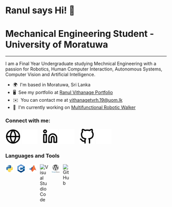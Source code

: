 Ranul says Hi! 👋 
===============================

# Mechanical Engineering Student - University of Moratuwa
----------------------------------------------------------

I am a Final Year Undergraduate studying Mechnical Engineering with a passion for Robotics, Human Computer Interaction, Autonomous Systems, Computer Vision and Artificial Intelligence.

* 🌍  I'm based in Moratuwa, Sri Lanka
* 🖥️  See my portfolio at [Ranul Vithanage Portfolio](http://ranul-vithanage.art)
* ✉️  You can contact me at [vithanagetvrh.19@uom.lk](mailto:vithanagetvrh.19@uom.lk)
* 🚀  I'm currently working on [Multifunctional Robotic Walker](http://https://raphaelattias.com/posts/2021/12/nec/)

### Connect with me:

[![website](./img/globe-light.svg)](https://ranul-vithanage.art/#gh-light-mode-only)
[![website](./img/globe-dark.svg)](https://ranul-vithanage.art/#gh-dark-mode-only)
&nbsp;&nbsp;
[![linkedin](./img/linkedin-light.svg)](https://linkedin.com/in/ranul-vithanage#gh-light-mode-only)
[![linkedin](./img/linkedin-dark.svg)](https://linkedin.com/in/ranul-vithanage#gh-dark-mode-only)
&nbsp;&nbsp;
[![github](./img/github-light.svg)](https://github.com/ranulv/#gh-light-mode-only)
[![github](./img/github-dark.svg)](https://github.com/ranulv/#gh-dark-mode-only)


### Languages and Tools

[<img align="left" alt="Python" width="26px" src="https://raw.githubusercontent.com/devicons/devicon/6910f0503efdd315c8f9b858234310c06e04d9c0/icons/python/python-original.svg" style="padding-right:10px;" />][github]
[<img align="left" alt="C++" width="26px" src="https://raw.githubusercontent.com/devicons/devicon/6910f0503efdd315c8f9b858234310c06e04d9c0/icons/cplusplus/cplusplus-original.svg" style="padding-right:10px;" />][github]
[<img align="left" alt="MATLAB" width="26px" src="https://raw.githubusercontent.com/devicons/devicon/6910f0503efdd315c8f9b858234310c06e04d9c0/icons/matlab/matlab-original.svg" style="padding-right:10px;" />][github]
[<img align="left" alt="Visual Studio Code" width="26px" src="https://cdn.jsdelivr.net/gh/devicons/devicon/icons/vscode/vscode-original.svg" style="padding-right:10px;" />][github]
[<img align="left" alt="WordPress" width="26px" src="https://raw.githubusercontent.com/devicons/devicon/6910f0503efdd315c8f9b858234310c06e04d9c0/icons/wordpress/wordpress-original.svg" style="padding-right:10px;" />][github]
[<img align="left" alt="GitHub" width="26px" src="https://user-images.githubusercontent.com/3369400/139447912-e0f43f33-6d9f-45f8-be46-2df5bbc91289.png" style="padding-right:10px;" />][github]


[website]: https://ranul-vithanage.art/
[github]: https://github.com/ranulv/
[linkedin]: https://linkedin.com/in/ranul-vithanage

